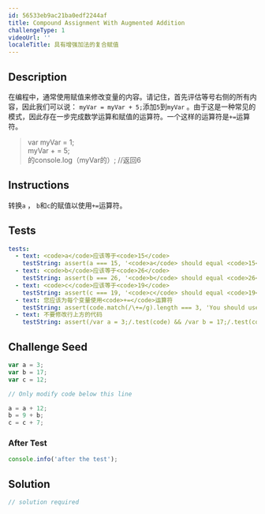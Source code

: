 ```yaml
---
id: 56533eb9ac21ba0edf2244af
title: Compound Assignment With Augmented Addition
challengeType: 1
videoUrl: ''
localeTitle: 具有增强加法的复合赋值
---
```


## Description
<section id="description">在编程中，通常使用赋值来修改变量的内容。请记住，首先评估等号右侧的所有内容，因此我们可以说： <code>myVar = myVar + 5;</code>添加<code>5</code>到<code>myVar</code> 。由于这是一种常见的模式，因此存在一步完成数学运算和赋值的运算符。一个这样的运算符是<code>+=</code>运算符。 <blockquote> var myVar = 1; <br> myVar + = 5; <br>的console.log（myVar的）; //返回6 </blockquote></section>

## Instructions
<section id="instructions">转换<code>a</code> ， <code>b</code>和<code>c</code>的赋值以使用<code>+=</code>运算符。 </section>

## Tests
<section id='tests'>

```yml
tests:
  - text: <code>a</code>应该等于<code>15</code>
    testString: assert(a === 15, '<code>a</code> should equal <code>15</code>');
  - text: <code>b</code>应该等于<code>26</code>
    testString: assert(b === 26, '<code>b</code> should equal <code>26</code>');
  - text: <code>c</code>应该等于<code>19</code>
    testString: assert(c === 19, '<code>c</code> should equal <code>19</code>');
  - text: 您应该为每个变量使用<code>+=</code>运算符
    testString: assert(code.match(/\+=/g).length === 3, 'You should use the <code>+=</code> operator for each variable');
  - text: 不要修改行上方的代码
    testString: assert(/var a = 3;/.test(code) && /var b = 17;/.test(code) && /var c = 12;/.test(code), 'Do not modify the code above the line');

```

</section>

## Challenge Seed
<section id='challengeSeed'>

<div id='js-seed'>

```js
var a = 3;
var b = 17;
var c = 12;

// Only modify code below this line

a = a + 12;
b = 9 + b;
c = c + 7;

```

</div>


### After Test
<div id='js-teardown'>

```js
console.info('after the test');
```

</div>

</section>

## Solution
<section id='solution'>

```js
// solution required
```
</section>
